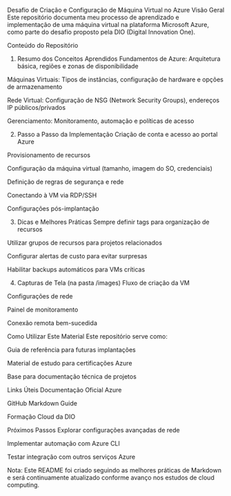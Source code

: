 Desafio de Criação e Configuração de Máquina Virtual no Azure
Visão Geral
Este repositório documenta meu processo de aprendizado e implementação de uma máquina virtual na plataforma Microsoft Azure, como parte do desafio proposto pela DIO (Digital Innovation One).

Conteúdo do Repositório
1. Resumo dos Conceitos Aprendidos
Fundamentos de Azure: Arquitetura básica, regiões e zonas de disponibilidade

Máquinas Virtuais: Tipos de instâncias, configuração de hardware e opções de armazenamento

Rede Virtual: Configuração de NSG (Network Security Groups), endereços IP públicos/privados

Gerenciamento: Monitoramento, automação e políticas de acesso

2. Passo a Passo da Implementação
Criação de conta e acesso ao portal Azure

Provisionamento de recursos

Configuração da máquina virtual (tamanho, imagem do SO, credenciais)

Definição de regras de segurança e rede

Conectando à VM via RDP/SSH

Configurações pós-implantação

3. Dicas e Melhores Práticas
Sempre definir tags para organização de recursos

Utilizar grupos de recursos para projetos relacionados

Configurar alertas de custo para evitar surpresas

Habilitar backups automáticos para VMs críticas

4. Capturas de Tela (na pasta /images)
Fluxo de criação da VM

Configurações de rede

Painel de monitoramento

Conexão remota bem-sucedida

Como Utilizar Este Material
Este repositório serve como:

Guia de referência para futuras implantações

Material de estudo para certificações Azure

Base para documentação técnica de projetos

Links Úteis
Documentação Oficial Azure

GitHub Markdown Guide

Formação Cloud da DIO

Próximos Passos
Explorar configurações avançadas de rede

Implementar automação com Azure CLI

Testar integração com outros serviços Azure

Nota: Este README foi criado seguindo as melhores práticas de Markdown e será continuamente atualizado conforme avanço nos estudos de cloud computing.
